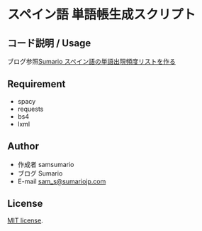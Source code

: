 # スペイン語 単語帳生成スクリプト

## コード説明 / Usage

ブログ参照[Sumario スペイン語の単語出現頻度リストを作る](https://sumariojp.com/2021/07/28/576/)

## Requirement

* spacy
* requests
* bs4
* lxml

## Author
 
* 作成者 samsumario
* ブログ Sumario
* E-mail sam_s@sumariojp.com
 
## License
 
[MIT license](https://en.wikipedia.org/wiki/MIT_License).
 